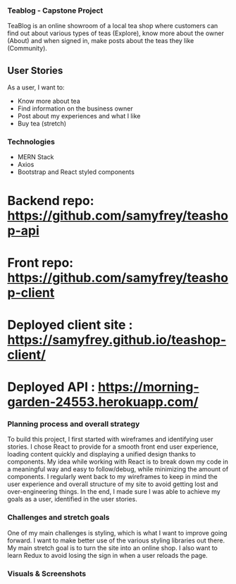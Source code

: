 ### Teablog - Capstone Project

TeaBlog is an online showroom of a local tea shop where customers can find out about various types of teas (Explore), know more about the owner (About) and when signed in, make posts about the teas they like (Community).

## User Stories
As a user, I want to: 
- Know more about tea
- Find information on the business owner
- Post about my experiences and what I like 
- Buy tea (stretch)


### Technologies

- MERN Stack 
- Axios
- Bootstrap and React styled components 


# Backend repo: https://github.com/samyfrey/teashop-api
# Front repo: https://github.com/samyfrey/teashop-client
# Deployed client site : https://samyfrey.github.io/teashop-client/
# Deployed API : https://morning-garden-24553.herokuapp.com/


### Planning process and overall strategy
To build this project, I first started with wireframes and identifying user stories. 
I chose React to provide for a smooth front end user experience, loading content quickly and displaying a unified design thanks to components. 
My idea while working with React is to break down my code in a meaningful way and easy to follow/debug, while minimizing the amount of components. 
I regularly went back to my wireframes to keep in mind the user experience and overall structure of my site to avoid getting lost and over-engineering things. In the end, I made sure I was able to achieve my goals as a user, identified in the user stories. 

### Challenges and stretch goals
One of my main challenges is styling, which is what I want to improve going forward. I want to make better use of the various styling libraries out there.
My main stretch goal is to turn the site into an online shop. I also want to learn Redux to avoid losing the sign in when a user reloads the page. 


### Visuals & Screenshots
